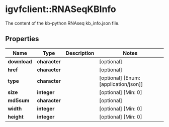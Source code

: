 # igvfclient::RNASeqKBInfo

The content of the kb-python RNAseq kb_info.json file.

## Properties
Name | Type | Description | Notes
------------ | ------------- | ------------- | -------------
**download** | **character** |  | [optional] 
**href** | **character** |  | [optional] 
**type** | **character** |  | [optional] [Enum: [application/json]] 
**size** | **integer** |  | [optional] [Min: 0] 
**md5sum** | **character** |  | [optional] 
**width** | **integer** |  | [optional] [Min: 0] 
**height** | **integer** |  | [optional] [Min: 0] 


